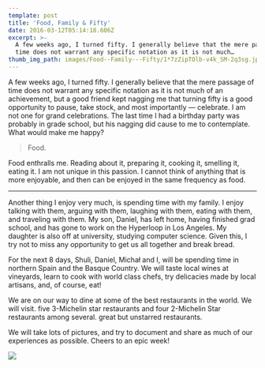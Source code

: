 ```yaml
---
template: post
title: 'Food, Family & Fifty'
date: 2016-03-12T05:14:18.606Z
excerpt: >-
  A few weeks ago, I turned fifty. I generally believe that the mere passage of
  time does not warrant any specific notation as it is not much…
thumb_img_path: images/Food--Family---Fifty/1*7zZipTOlb-v4k_SM-2q3sg.jpeg
---
```

A few weeks ago, I turned fifty. I generally believe that the mere passage of time does not warrant any specific notation as it is not much of an achievement, but a good friend kept nagging me that turning fifty is a good opportunity to pause, take stock, and most importantly — celebrate. I am not one for grand celebrations. The last time I had a birthday party was probably in grade school, but his nagging did cause to me to contemplate. What would make me happy?

> Food.

Food enthralls me. Reading about it, preparing it, cooking it, smelling it, eating it. I am not unique in this passion. I cannot think of anything that is more enjoyable, and then can be enjoyed in the same frequency as food.

* * *

Another thing I enjoy very much, is spending time with my family. I enjoy talking with them, arguing with them, laughing with them, eating with them, and traveling with them. My son, Daniel, has left home, having finished grad school, and has gone to work on the Hyperloop in Los Angeles. My daughter is also off at university, studying computer science. Given this, I try not to miss any opportunity to get us all together and break bread.

For the next 8 days, Shuli, Daniel, Michał and I, will be spending time in northern Spain and the Basque Country. We will taste local wines at vineyards, learn to cook with world class chefs, try delicacies made by local artisans, and, of course, eat!

We are on our way to dine at some of the best restaurants in the world. We will visit. five 3-Michelin star restaurants and four 2-Michelin Star restaurants among several. great but unstarred restaurants.

We will take lots of pictures, and try to document and share as much of our experiences as possible. Cheers to an epic week!

![](/images/Food--Family---Fifty/1*7zZipTOlb-v4k_SM-2q3sg.jpeg)
